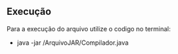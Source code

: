 ## Execução
Para a execução do arquivo utilize o codigo no terminal:

* java -jar /ArquivoJAR/Compilador.java